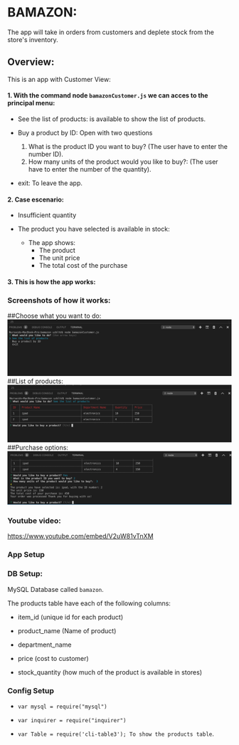 # BAMAZON: 

The app will take in orders from customers and deplete stock from the store's inventory.

## Overview:
This is an app with Customer View: 

#### 1. With the command node `bamazonCustomer.js` we can acces to the principal menu:

 * See the list of products:  is available to show the list of  products.
 
 * Buy a product by ID: Open with two questions
   1. What is the product ID you want to buy? (The user have to enter the number ID). 
   2. How many units of the product would you like to buy?: (The user have to enter the number of the quantity). 
 
 * exit: To leave the app. 

#### 2. Case escenario: 
* Insufficient quantity
* The product you have selected is available in stock: 

  * The app shows:  
    * The product
    * The unit price
    * The total cost of the purchase
 
#### 3. This is how the app works:

### Screenshots of how it works:
##Choose what you want to do:
![Screenshot](/options.png)
##List of products:
![Screenshot](/products.png)
##Purchase options:
![Screenshot](/buy.png)


### Youtube video:

https://www.youtube.com/embed/V2uW81vTnXM




### App Setup

### DB Setup:

 MySQL Database called `bamazon`.
 
 The products table have each of the following columns:

   * item_id (unique id for each product)

   * product_name (Name of product)

   * department_name

   * price (cost to customer)

   * stock_quantity (how much of the product is available in stores)


### Config Setup

* `var mysql = require("mysql")`

* `var inquirer = require("inquirer")`

* `var Table = require('cli-table3'); To show the products table`.
